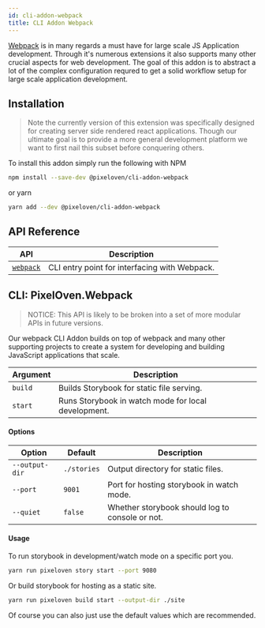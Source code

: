 ```yaml
---
id: cli-addon-webpack
title: CLI Addon Webpack
---
```


[Webpack](https://webpack.js.org/) is in many regards a must have for large scale JS Application development. Through it's numerous extensions it also supports many other crucial aspects for web development. The goal of this addon is to abstract a lot of the complex configuration requred to get a solid workflow setup for large scale application development.

## Installation
>Note the currently version of this extension was specifically designed for creating server side rendered react applications. Though our ultimate goal is to provide a more general development platform we want to first nail this subset before conquering others.

To install this addon simply run the following with NPM
```sh
npm install --save-dev @pixeloven/cli-addon-webpack
```
or yarn
```sh
yarn add --dev @pixeloven/cli-addon-webpack
```

## API Reference
|API|Description|
|---|---|
|[`webpack`](#cli-pixelovenwebpack)| CLI entry point for interfacing with Webpack. |

## CLI: PixelOven.Webpack
>NOTICE: This API is likely to be broken into a set of more modular APIs in future versions.

Our webpack CLI Addon builds on top of webpack and many other supporting projects to create a system for developing and building JavaScript applications that scale. 

|Argument|Description|
|---|---|
|`build`| Builds Storybook for static file serving. |
|`start`| Runs Storybook in watch mode for local development. |

#### Options
|Option|Default|Description|
|---|---|---|
|`--output-dir`| `./stories` | Output directory for static files. |
|`--port`| `9001` | Port for hosting storybook in watch mode. |
|`--quiet`| `false` | Whether storybook should log to console or not. |

#### Usage
To run storybook in development/watch mode on a specific port you.

```bash
yarn run pixeloven story start --port 9080
```
Or build storybook for hosting as a static site.
```bash
yarn run pixeloven build start --output-dir ./site
```
Of course you can also just use the default values which are recommended.